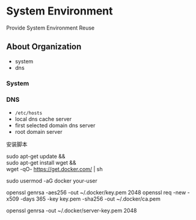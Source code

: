 # System Environment

Provide System Environment Reuse

## About Organization

- system
- dns


### System

### DNS

- `/etc/hosts`
- local dns cache server
- first selected domain dns server
- root domain server


安装脚本

sudo apt-get update && \
sudo apt-get install wget && \
wget -qO- https://get.docker.com/ | sh


sudo usermod -aG docker your-user


openssl genrsa -aes256 -out ~/.docker/key.pem 2048
openssl req -new -x509 -days 365 -key key.pem -sha256 -out ~/.docker/ca.pem

 openssl genrsa -out ~/.docker/server-key.pem 2048